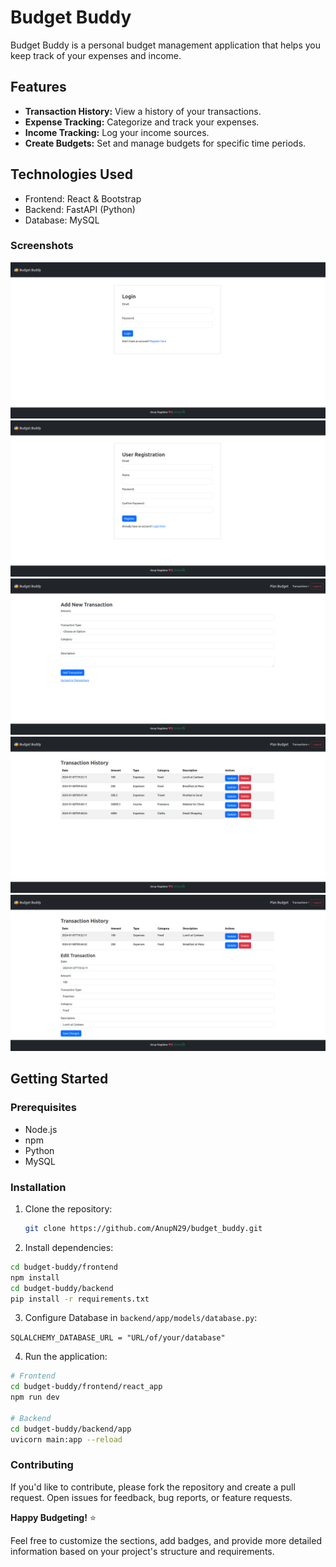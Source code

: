 # Budget Buddy

Budget Buddy is a personal budget management application that helps you keep track of your expenses and income.

## Features

- **Transaction History:** View a history of your transactions.
- **Expense Tracking:** Categorize and track your expenses.
- **Income Tracking:** Log your income sources.
- **Create Budgets:** Set and manage budgets for specific time periods.

## Technologies Used

- Frontend: React & Bootstrap
- Backend: FastAPI (Python)
- Database: MySQL

### Screenshots

![Example Image](ss/1.png)
![Example Image](ss/2.png)
![Example Image](ss/3.png)
![Example Image](ss/4.png)
![Example Image](ss/5.png)

## Getting Started

### Prerequisites

- Node.js
- npm
- Python
- MySQL

### Installation

1. Clone the repository:

   ```bash
   git clone https://github.com/AnupN29/budget_buddy.git
   ```

2. Install dependencies:

```bash
cd budget-buddy/frontend
npm install
cd budget-buddy/backend
pip install -r requirements.txt
```

3. Configure Database in `backend/app/models/database.py`:

`SQLALCHEMY_DATABASE_URL = "URL/of/your/database"`

4. Run the application:

```bash
# Frontend
cd budget-buddy/frontend/react_app
npm run dev

# Backend
cd budget-buddy/backend/app
uvicorn main:app --reload

```

### Contributing

If you'd like to contribute, please fork the repository and create a pull request. Open issues for feedback, bug reports, or feature requests.

**Happy Budgeting!** ⭐️

Feel free to customize the sections, add badges, and provide more detailed information based on your project's structure and requirements.
